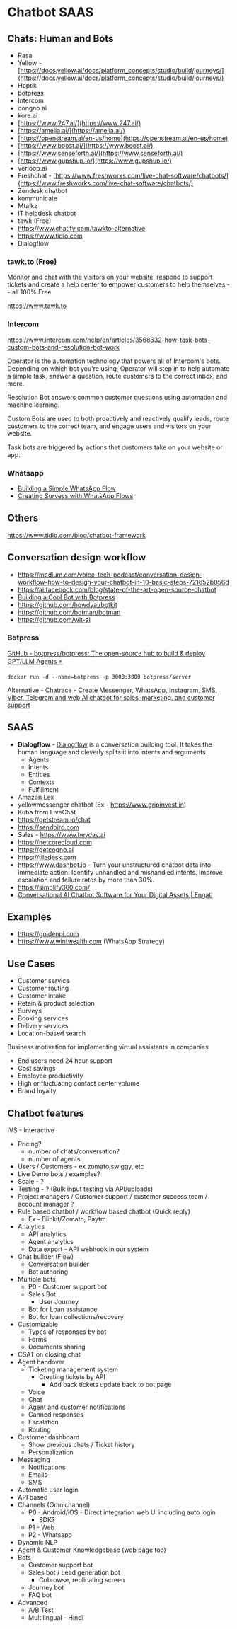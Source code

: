 # Chatbot SAAS

## Chats: Human and Bots

- Rasa
- Yellow - [https://docs.yellow.ai/docs/platform_concepts/studio/build/journeys/](https://docs.yellow.ai/docs/platform_concepts/studio/build/journeys/)
- Haptik
- botpress
- Intercom
- congno.ai
- kore.ai
- [https://www.247.ai/](https://www.247.ai/)
- [https://amelia.ai/](https://amelia.ai/)
- [https://openstream.ai/en-us/home](https://openstream.ai/en-us/home)
- [https://www.boost.ai/](https://www.boost.ai/)
- [https://www.senseforth.ai/](https://www.senseforth.ai/)
- [https://www.gupshup.io/](https://www.gupshup.io/)
- verloop.ai
- Freshchat - [https://www.freshworks.com/live-chat-software/chatbots/](https://www.freshworks.com/live-chat-software/chatbots/)
- Zendesk chatbot
- kommunicate
- Mtalkz
- IT helpdesk chatbot
- tawk (Free)
- https://www.chatify.com/tawkto-alternative
- https://www.tidio.com
- Dialogflow

### tawk.to (Free)

Monitor and chat with the visitors on your website, respond to support tickets and create a help center to empower customers to help themselves -- all 100% Free

https://www.tawk.to

### Intercom

https://www.intercom.com/help/en/articles/3568632-how-task-bots-custom-bots-and-resolution-bot-work

Operator is the automation technology that powers all of Intercom's bots. Depending on which bot you're using, Operator will step in to help automate a simple task, answer a question, route customers to the correct inbox, and more.

Resolution Bot answers common customer questions using automation and machine learning.

Custom Bots are used to both proactively and reactively qualify leads, route customers to the correct team, and engage users and visitors on your website.

Task bots are triggered by actions that customers take on your website or app.

### Whatsapp

- [Building a Simple WhatsApp Flow](https://developers.facebook.com/blog/post/2024/02/14/building-a-simple-whats-app-flow/)
- [Creating Surveys with WhatsApp Flows](https://developers.facebook.com/blog/post/2024/03/06/creating-surveys-with-whatsapp-flows/)

## Others

https://www.tidio.com/blog/chatbot-framework

## Conversation design workflow

- https://medium.com/voice-tech-podcast/conversation-design-workflow-how-to-design-your-chatbot-in-10-basic-steps-721652b056d
- https://ai.facebook.com/blog/state-of-the-art-open-source-chatbot
- [Building a Cool Bot with Botpress](https://www.youtube.com/playlist?list=PLlJHGGklthGmFnbXHI6--kgJO3ZyFS9mD)
- https://github.com/howdyai/botkit
- https://github.com/botman/botman
- https://github.com/wit-ai

### Botpress

[GitHub - botpress/botpress: The open-source hub to build & deploy GPT/LLM Agents ⚡️](https://github.com/botpress/botpress)

`docker run -d --name=botpress -p 3000:3000 botpress/server`

Alternative - [Chatrace - Create Messenger, WhatsApp, Instagram, SMS, Viber, Telegram and web AI chatbot for sales, marketing, and customer support](https://chatrace.com/)

## SAAS

- **Dialogflow** - [Dialogflow](https://dialogflow.com/docs/getting-started/basics) is a conversation building tool. It takes the human language and cleverly splits it into intents and arguments.
	- Agents
	- Intents
	- Entities
	- Contexts
	- Fulfillment
- Amazon Lex
- yellowmessenger chatbot (Ex - https://www.gripinvest.in)
- Kuba from LiveChat
- https://getstream.io/chat
- https://sendbird.com
- Sales - https://www.heyday.ai
- https://netcorecloud.com
- https://getcogno.ai
- https://tiledesk.com
- https://www.dashbot.io - Turn your unstructured chatbot data into immediate action. Identify unhandled and mishandled intents. Improve escalation and failure rates by more than 30%.
- https://simplify360.com/
- [Conversational AI Chatbot Software for Your Digital Assets | Engati](https://www.engati.com/)

## Examples

- https://goldenpi.com
- https://www.wintwealth.com (WhatsApp Strategy)

## Use Cases

- Customer service
- Customer routing
- Customer intake
- Retain & product selection
- Surveys
- Booking services
- Delivery services
- Location-based search

Business motivation for implementing virtual assistants in companies

- End users need 24 hour support
- Cost savings
- Employee productivity
- High or fluctuating contact center volume
- Brand loyalty

## Chatbot features

IVS - Interactive

- Pricing?
    - number of chats/conversation?
    - number of agents
- Users / Customers - ex zomato,swiggy, etc
- Live Demo bots / examples?
- Scale - ?
- Testing - ? (Bulk input testing via API/uploads)
- Project managers / Customer support / customer success team / account manager ?
- Rule based chatbot / workflow based chatbot (Quick reply)
    - Ex - Blinkit/Zomato, Paytm
- Analytics
    - API analytics
    - Agent analytics
    - Data export - API webhook in our system
- Chat builder (Flow)
    - Conversation builder
    - Bot authoring
- Multiple bots
    - P0 - Customer support bot
    - Sales Bot
        - User Journey
    - Bot for Loan assistance
    - Bot for loan collections/recovery
- Customizable
    - Types of responses by bot
    - Forms
    - Documents sharing
- CSAT on closing chat
- Agent handover
    - Ticketing management system
        - Creating tickets by API
            - Add back tickets update back to bot page
    - Voice
    - Chat
    - Agent and customer notifications
    - Canned responses
    - Escalation
    - Routing
- Customer dashboard
    - Show previous chats / Ticket history
    - Personalization
- Messaging
    - Notifications
    - Emails
    - SMS
- Automatic user login
- API based
- Channels (Omnichannel)
    - P0 - Android/iOS - Direct integration web UI including auto login
        - SDK?
    - P1 - Web
    - P2 - Whatsapp
- Dynamic NLP
- Agent & Customer Knowledgebase (web page too)
- Bots
    - Customer support bot
    - Sales bot / Lead generation bot
        - Cobrowse, replicating screen
    - Journey bot
    - FAQ bot
- Advanced
    - A/B Test
    - Multilingual - Hindi

